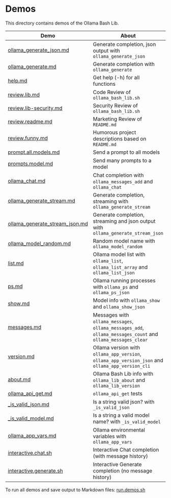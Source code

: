 # Demos

This directory contains demos of the Ollama Bash Lib.

| Demo                                                                   | About                                                                                                                          | Script                                                                 |
|------------------------------------------------------------------------|--------------------------------------------------------------------------------------------------------------------------------|------------------------------------------------------------------------|
| [ollama_generate_json.md](ollama_generate_json.md)               | Generate completion, json output with `ollama_generate_json`                                            | [ollama_generate_json.sh](ollama_generate_json.sh)               |
| [ollama_generate.md](ollama_generate.md)                         | Generate completion with `ollama_generate`                                                              | [ollama_generate.sh](ollama_generate.sh)                         |
| [help.md](help.md)                                               | Get help (-h) for all functions                                                                                                | [help.sh](help.sh)                                               |
| [review.lib.md](review.lib.md)                                   | Code Review of `ollama_bash_lib.sh`                                                                      | [review.lib.sh](review.lib.sh)                                   |
| [review.lib-security.md](review.lib-security.md)                 | Security Review of `ollama_bash_lib.sh`                                                                  | [review.lib.sh](review.lib-security.sh)                          |
| [review.readme.md](review.readme.md)                             | Marketing Review of `README.md`                                                                              | [review.readme.sh](review.readme.sh)                             |
| [review.funny.md](review.funny.md)                               | Humorous project descriptions based on `README.md`                                                                | [review.funny.sh](review.funny.sh)                               |
| [prompt.all.models.md](prompt.all.models.md)                     | Send a prompt to all models                                                                                                    | [prompt.all.models.sh](prompt.all.models.sh)                     |
| [prompts.model.md](prompts.model.md)                             | Send many prompts to a model                                                                                                   | [prompts.model.sh](prompts.model.sh)                             |
| [ollama_chat.md](ollama_chat.md)                                 | Chat completion with `ollama_messages_add` and `ollama_chat`                             | [ollama_chat.sh](ollama_chat.sh)                                 |
| [ollama_generate_stream.md](ollama_generate_stream.md)           | Generate completion, streaming with `ollama_generate_stream`                                            | [ollama_generate_stream.sh](ollama_generate_stream.sh)           |
| [ollama_generate_stream_json.md](ollama_generate_stream_json.md) | Generate completion, streaming and json output with `ollama_generate_stream_json`                       | [ollama_generate_stream_json.sh](ollama_generate_stream_json.sh) |
| [ollama_model_random.md](ollama_model_random.md)                 | Random model name with `ollama_model_random`                                                               | [ollama_model_random.sh](ollama_model_random.sh)                 |
| [list.md](list.md)                                               | Ollama model list with `ollama_list`, `ollama_list_array` and `ollama_list_json`                           | [list.sh](list.sh)                                               |
| [ps.md](ps.md)                                                   | Ollama running processes with `ollama_ps` and `ollama_ps_json`                       | [ps.sh](ps.sh)                                                   |
| [show.md](show.md)                                               | Model info with `ollama_show` and `ollama_show_json`                                   | [show.sh](show.sh)                                               |
| [messages.md](messages.md)                                       | Messages with `ollama_messages`, `ollama_messages_add`, `ollama_messages_count` and `ollama_messages_clear` | [messages.sh](messages.sh)                                       |
| [version.md](version.md)                                         | Ollama version with `ollama_app_version`, `ollama_app_version_json` and `ollama_app_version_cli`          | [version.sh](version.sh)                                         |
| [about.md](about.md)                                             | Ollama Bash Lib info with `ollama_lib_about` and `ollama_lib_version`                      | [about.sh](about.sh)                                             |
| [ollama_api_get.md](ollama_api_get.md)                           | `ollama_api_get` tests                                                                                       | [ollama_api_get.sh](ollama_api_get.sh)                           |
| [_is_valid_json.md](_is_valid_json.md)                           | Is a string valid json? with `_is_valid_json`                                                                                  | [_is_valid_json.sh](_is_valid_json.sh)                           |
| [_is_valid_model.md](_is_valid_model.md)                         | Is a string a valid model name? with `_is_valid_model`                                                                         | [_is_valid_model.sh](_is_valid_model.sh)                         |
| [ollama_app_vars.md](ollama_app_vars.md)                         | Ollama environmental variables with `ollama_app_vars`                                                     | [ollama_app_vars.sh](ollama_app_vars.sh)                         |
| [interactive.chat.sh](interactive.chat.sh)                       | Interactive Chat completion (with message history)                                                                             | [interactive.chat.sh](interactive.chat.sh)                       |
| [interactive.generate.sh](interactive.generate.sh)               | Interactive Generate completion (no message history)                                                                           | [interactive.generate.sh](interactive.generate.sh)               |

To run all demos and save output to Markdown files: [run.demos.sh](run.demos.sh)
